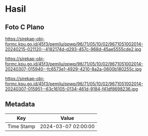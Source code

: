 # Hasil

## Foto C Plano

https://sirekap-obj-formc.kpu.go.id/45f3/pemilu/ppwp/96/71/05/10/02/9671051002014-20240215-021120--4182174d-d293-457c-968d-45ae5555cde2.jpg

https://sirekap-obj-formc.kpu.go.id/45f3/pemilu/ppwp/96/71/05/10/02/9671051002014-20240307-015940--fc6573e1-4929-4210-8a2a-0600b180255c.jpg

https://sirekap-obj-formc.kpu.go.id/45f3/pemilu/ppwp/96/71/05/10/02/9671051002014-20240307-015951--63c16105-0134-461d-9184-f41df8698236.jpg


## Metadata

| Key        | Value               |
| ---------- | ------------------- |
| Time Stamp | 2024-03-07 02:00:00 |



